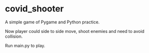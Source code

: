 # covid_shooter
A simple game of Pygame and Python practice. 

Now player could side to side move, shoot enemies and need to avoid collision. 

Run main.py to play.  
